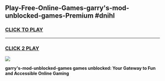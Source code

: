
## Play-Free-Online-Games-garry's-mod-unblocked-games-Premium #dnihl
<h3>
<a href="https://premium.freeplayer.one?title=garry's-mod-unblocked-games&ref=8M">CLICK TO PLAY</a></h3>
<hr>

<h3>
<a href="https://premium.freeplayer.one?title=garry's-mod-unblocked-games&ref=8M">CLICK 2 PLAY</a>
  
</h3>

<a href="https://premium.freeplayer.one?title=garry's-mod-unblocked-games&ref=8M"><img src="https://clearcache.store/games.png"></a>


**garry's-mod-unblocked-games games unblocked: Your Gateway to Fun and Accessible Online Gaming**
